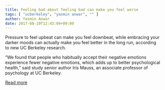 ```yaml
---
title: Feeling bad about feeling bad can make you feel worse
tags: [ "ucberkeley", "yasmin anwar", "" ]
author: Yasmin Anwar
date: 2017-08-10T12:43:04+09:00
---
```


Pressure to feel upbeat can make you feel downbeat, while embracing
your darker moods can actually make you feel better in the long run,
according to new UC Berkeley research.

“We found that people who habitually accept their negative emotions
experience fewer negative emotions, which adds up to better
psychological health,” said study senior author Iris Mauss, an
associate professor of psychology at UC Berkeley.

[Read more](http://news.berkeley.edu/2017/08/10/emotionalacceptance/)
